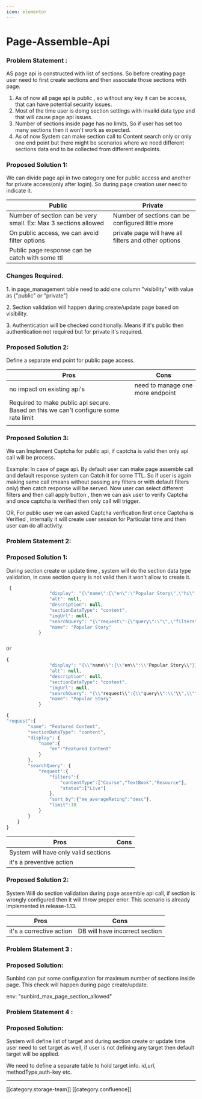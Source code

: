 ```yaml
---
icon: elementor
---
```


# Page-Assemble-Api

### Problem Statement : &#x20;

&#x20;           AS page api is constructed with list of sections. So before creating page user need to first create sections and then associate those sections with page.

1. As of now all page api is public , so without any key it can be access, that can have potential security issues.&#x20;
2. Most of the time user is doing section settings with invalid data type and that will cause page api issues.
3. Number of sections inside page has no limits, So if user has set too many sections then it won't work as expected.
4. As of now System can make section call to Content search only or only one end point but there might be scenarios where we need different sections data end to  be collected from different endpoints.&#x20;

### Proposed Solution 1:&#x20;

&#x20;        We can divide page api in two category one for public access and another for private access(only after login). So during page creation user need to indicate it.

&#x20;&#x20;

| Public                                                          | Private                                              |
| --------------------------------------------------------------- | ---------------------------------------------------- |
| Number of section can be very small. Ex: Max 3 sections allowed | Number of sections can be configured little more     |
| On public access, we can avoid filter options                   | private page will have all filters and other options |
| Public page response can be catch with some ttl                 |                                                      |

### Changes Required.

&#x20;      1\.  in page\_management table need to add one column "visibility" with value as {"public" or "private"}

&#x20;      2\.  Section validation will happen during create/update page based on visibility.

&#x20;      3\.  Authentication will be checked conditionally. Means if it's public then authentication not required but for private it's required.

&#x20;     &#x20;

### Proposed Solution 2:

&#x20;    Define a separate end point for public page access.&#x20;

| Pros                                                                                 | Cons                             |
| ------------------------------------------------------------------------------------ | -------------------------------- |
| no impact on existing api's                                                          | need to manage one more endpoint |
| Required to make public api secure. Based on this we can't configure some rate limit |                                  |
|                                                                                      |                                  |

### Proposed Solution 3:

&#x20;We can Implement Captcha for public api, if captcha is valid then only api call will be process.&#x20;

&#x20;Example: In case of page api. By default user can make page assemble call and default response system can Catch it for some TTL. So if user is again making same call (means without passing any filters or with default filters only) then catch response will be served. Now user can select different filters and then call apply button , then we can ask user to verify Captcha and once captcha is verified then only call will trigger.&#x20;

OR, For public user we can asked Captcha verification first once Captcha is Verified , internally it will create user session for Particular time and then user can do all activity.

### Problem Statement 2:

### Proposed Solution 1:

&#x20;During section create or update time , system will do the section data type validation, in case  section query is not valid then it won't allow to create it.&#x20;

```js
 {
                "display": "{\"name\":{\"en\":\"Popular Story\",\"hi\":\"लोकप्रिय कहानी\"}}}",
                "alt": null,
                "description": null,
                "sectionDataType": "content",
                "imgUrl": null,
                "searchQuery": "{\"request\":{\"query\":\"\",\"filters\":{\"language\":[\"English\"],\"contentType\":[\"Story\"],\"status\":[\"Live\"]},\"sort_by\":{\"me_averageRating\":\"desc\"},\"limit\":10,\"exists\":[\"me_averageRating\"]}}",
                "name": "Popular Story"
            }


Or 

{
                "display": "{\\"name\\":{\\"en\\":\\"Popular Story\\"}}}",
                "alt": null,
                "description": null,
                "sectionDataType": "content",
                "imgUrl": null,
                "searchQuery": "{\\"request\\":{\\"query\\":\\"\\",\\"filters\\":{\\"language\\":[\\"English\\"],\\"contentType\\":[\\"Story\\"],\\"status\\":[\\"Live\\"]},\\"sort_by\\":{\\"me_averageRating\\":\\"desc\\"},\\"limit\\":10,\\"exists\\":[\\"me_averageRating\\"]}}",
                "name": "Popular Story"
            }

```

```js
{
"request":{
		"name": "Featured Content",
		"sectionDataType": "content",
		"display": {
			"name":{
				"en":"Featured Content"
			}
		},
		"searchQuery": {
			"request":{
				"filters":{
					"contentType":["Course","TextBook","Resource"],
					"status":["Live"]
				},
				"sort_by":{"me_averageRating":"desc"},
				"limit":10
			}
		}
    }
}

```

| Pros                                 | Cons |
| ------------------------------------ | ---- |
| System will have only valid sections |      |
| it's a preventive action             |      |

### Proposed Solution 2:

&#x20;        System Will do section validation during page assemble api call, if section is wrongly configured then it will throw proper error. This scenario is already implemented in release-1.13.

&#x20;&#x20;

| Pros                     | Cons                           |
| ------------------------ | ------------------------------ |
| it's a corrective action | DB will have incorrect section |

### Problem Statement 3 :

### Proposed Solution:

&#x20;   Sunbird can put some configuration for maximum number of sections inside page. This check will happen during page create/update.

&#x20;   env: "sunbird\_max\_page\_section\_allowed"

### Problem Statement 4 :

### &#x20;  Proposed Solution:

&#x20;       System will define list of target and during section create or update time user need to set target as well, if user is not defining any target then default target will be applied.  &#x20;

&#x20;      We need to define a separate table to hold target info. id,url, methodType,auth-key etc.

***

\[\[category.storage-team]] \[\[category.confluence]]
